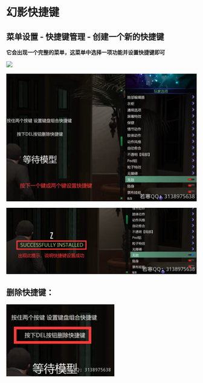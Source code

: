 # 幻影快捷键

## **菜单设置 - 快捷键管理 - 创建一个新的快捷键**

**它会出现一个完整的菜单，这菜单中选择一项功能并设置快捷键即可**

![](../../.gitbook/assets/f00f3c2f122761dc239d7ca97ffe1bd9\_2022-04-10\_0115240.5800322310864886.png)

![](<../../.gitbook/assets/image (5) (2).png>)

![](<../../.gitbook/assets/image (6) (2).png>)

## **删除快捷键：**

![](<../../.gitbook/assets/image (7) (2).png>)
